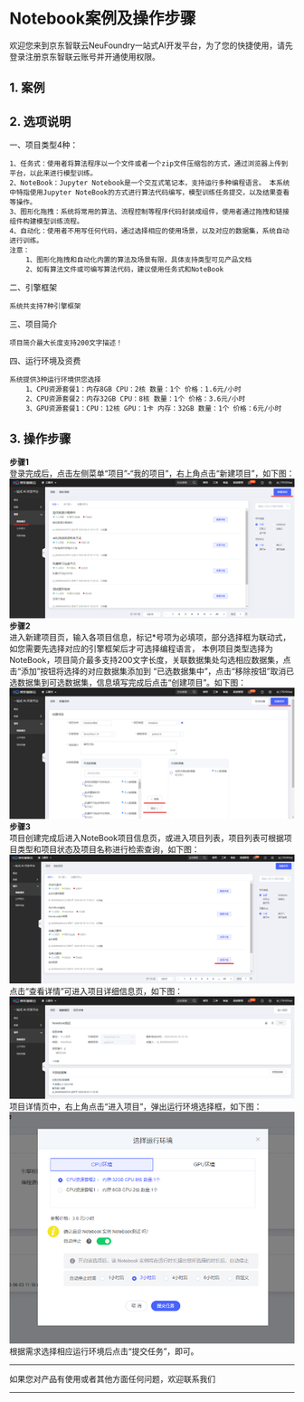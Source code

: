 # Notebook案例及操作步骤

欢迎您来到京东智联云NeuFoundry一站式AI开发平台，为了您的快捷使用，请先登录注册京东智联云账号并开通使用权限。


## 1. 案例

## 2. 选项说明  

一、项目类型4种：

    1、任务式：使用者将算法程序以一个文件或者一个zip文件压缩包的方式，通过浏览器上传到平台，以此来进行模型训练。  
    2、NoteBook：Jupyter Notebook是一个交互式笔记本，支持运行多种编程语言。 本系统中特指使用Jupyter NoteBook的方式进行算法代码编写，模型训练任务提交，以及结果查看等操作。  
    3、图形化拖拽：系统将常用的算法、流程控制等程序代码封装成组件，使用者通过拖拽和链接组件构建模型训练流程。  
    4、自动化：使用者不用写任何代码，通过选择相应的使用场景，以及对应的数据集，系统自动进行训练。  
    注意：
        1、图形化拖拽和自动化内置的算法及场景有限，具体支持类型可见产品文档 
        2、如有算法文件或可编写算法代码，建议使用任务式和NoteBook  
二、引擎框架  

    系统共支持7种引擎框架  
三、项目简介  

    项目简介最大长度支持200文字描述！
四、运行环境及资费

    系统提供3种运行环境供您选择
        1、CPU资源套餐1：内存8GB CPU：2核 数量：1个 价格：1.6元/小时
        2、CPU资源套餐2：内存32GB CPU：8核 数量：1个 价格：3.6元/小时
        3、GPU资源套餐1：CPU：12核 GPU：1卡 内存：32GB 数量：1个 价格：6元/小时
## 3. 操作步骤

**步骤1**  
登录完成后，点击左侧菜单“项目”-“我的项目”，右上角点击“新建项目”，如下图：  
![avatar](../../../../image/AI-and-Machine-Learning/NeuFoundry/demo/新建项目.png)  
**步骤2**  
进入新建项目页，输入各项目信息，标记*号项为必填项，部分选择框为联动式，如您需要先选择对应的引擎框架后才可选择编程语言，
本例项目类型选择为NoteBook，项目简介最多支持200文字长度，关联数据集处勾选相应数据集，点击“添加”按钮将选择的对应数据集添加到
“已选数据集中”，点击“移除按钮”取消已选数据集到可选数据集，信息填写完成后点击“创建项目”。如下图：  
![avatar](../../../../image/AI-and-Machine-Learning/NeuFoundry/demo/NoteBook项目创建页.png)  
**步骤3**  
项目创建完成后进入NoteBook项目信息页，或进入项目列表，项目列表可根据项目类型和项目状态及项目名称进行检索查询，如下图：
![avatar](../../../../image/AI-and-Machine-Learning/NeuFoundry/demo/项目列表.png)  
点击“查看详情”可进入项目详细信息页，如下图：  
![avatar](../../../../image/AI-and-Machine-Learning/NeuFoundry/demo/NoteBook项目信息页.png)  
项目详情页中，右上角点击“进入项目”，弹出运行环境选择框，如下图：  
![avatar](../../../../image/AI-and-Machine-Learning/NeuFoundry/demo/NoteBook项目启动.png)  
根据需求选择相应运行环境后点击“提交任务”，即可。

---

如果您对产品有使用或者其他方面任何问题，欢迎联系我们

---
